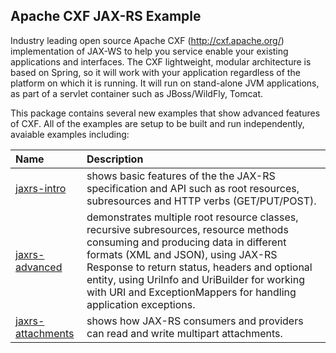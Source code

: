 ## Apache CXF JAX-RS Example

Industry leading open source Apache CXF (http://cxf.apache.org/) implementation of JAX-WS to help you service enable your existing applications and interfaces. The CXF lightweight, modular architecture is based on Spring, so it will work with your application regardless of the platform on which it is running. It will run on stand-alone JVM applications, as part of a servlet container such as JBoss/WildFly, Tomcat.

This package contains several new examples that show advanced features of CXF.  All of the examples are setup to be built and run independently, avaiable examples including:

| **Name** | **Description** |
|:-----------|:-----------|
|[jaxrs-intro](jaxrs-intro) |shows basic features of the the JAX-RS specification and API such as root resources, subresources and HTTP verbs (GET/PUT/POST).|
|[jaxrs-advanced](jaxrs-advanced) |demonstrates multiple root resource classes, recursive subresources, resource methods consuming and producing data in different formats (XML and JSON), using JAX-RS Response to return status, headers and optional entity, using UriInfo and UriBuilder for working with URI and ExceptionMappers for handling application exceptions. |
|[jaxrs-attachments](jaxrs-attachments) |shows how JAX-RS consumers and providers can read and write multipart attachments. |
